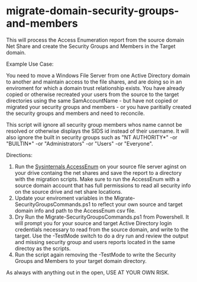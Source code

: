 # migrate-domain-security-groups-and-members
This will process the Access Enumeration report from the source domain Net Share and create the Security Groups and Members in the Target domain.

Example Use Case:

You need to move a Windows File Server from one Active Directory domain to another and maintain access to the file shares, and are doing so in an enviroment for which a domain trust relationship exists. You have already copied or otherwise recreated your users from the source to the target directories using the same SamAccountName - but have not copied or migrated your security groups and members - or you have paritially created the security groups and members and need to reconcile.

This script will ignore all security group members whos name cannot be resolved or otherwise displays the SIDS id instead of their username. It will also ignore the built in security groups such as "NT AUTHORITY\*" -or  "BUILTIN\*" -or  "Administrators" -or "Users" -or "Everyone".

Directions:

1. Run the [Sysinternals AccessEnum](https://learn.microsoft.com/en-us/sysinternals/downloads/accessenum) on your source file server aginst on your drive containg the net shares and save the report to a directory with the migration scripts. Make sure to run the AccessEnum with a source domain account that has full permissions to read all security info on the source drive and net share locations.
2. Update your enviroment variables in the Migrate-SecurityGroupsCommands.ps1 to reflect your own source and target domain info and path to the AccessEnum csv file.
3. Dry Run the Migrate-SecurityGroupsCommands.ps1 from Powershell. It will prompt you for your source and target Active Directory login credentials necessary to read from the source domain, and write to the target. Use the -TestMode switch to do a dry run and review the output and missing security group and users reports located in the same directoy as the scripts.
4. Run the script again removing the -TestMode to write the Security Groups and Members to your target domain directory.

As always with anything out in the open, USE AT YOUR OWN RISK.

